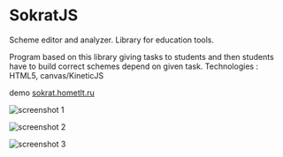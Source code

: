 SokratJS
========

Scheme editor and analyzer.
Library for education tools.

Program based on this library giving tasks to students and then students have to build correct schemes depend on given task.
Technologies :  HTML5, canvas/KineticJS


demo [sokrat.hometlt.ru](https://sokrat.hometlt.ru)


![screenshot 1](http://sokrat.hometlt.ru/screenshots/1.png)

![screenshot 2](http://sokrat.hometlt.ru/screenshots/2.png)

![screenshot 3](http://sokrat.hometlt.ru/screenshots/3.png)
